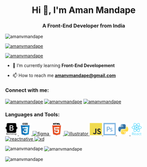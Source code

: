 <h1 align="center">Hi 👋, I'm Aman Mandape</h1>
<h3 align="center">A Front-End Developer from India</h3>

<p align="left"> <img src="https://komarev.com/ghpvc/?username=amanvmandape&label=Profile%20views&color=0e75b6&style=flat" alt="amanvmandape" /> </p>

<p align="left"> <a href="https://github.com/ryo-ma/github-profile-trophy"><img src="https://github-profile-trophy.vercel.app/?username=amanvmandape" alt="amanvmandape" /></a> </p>

<p align="left"> <a href="https://twitter.com/amanvmandape" target="blank"><img src="https://img.shields.io/twitter/follow/amanvmandape?logo=twitter&style=for-the-badge" alt="amanvmandape" /></a> </p>

- 🌱 I’m currently learning **Front-End Developement**

- 📫 How to reach me **amanvmandape@gmail.com**

<h3 align="left">Connect with me:</h3>
<p align="left">
<a href="https://twitter.com/amanvmandape" target="blank"><img align="center" src="https://raw.githubusercontent.com/rahuldkjain/github-profile-readme-generator/master/src/images/icons/Social/twitter.svg" alt="amanvmandape" height="30" width="40" /></a>
<a href="https://linkedin.com/in/amanvmandape" target="blank"><img align="center" src="https://raw.githubusercontent.com/rahuldkjain/github-profile-readme-generator/master/src/images/icons/Social/linked-in-alt.svg" alt="amanvmandape" height="30" width="40" /></a>
<a href="https://www.leetcode.com/amanvmandape" target="blank"><img align="center" src="https://raw.githubusercontent.com/rahuldkjain/github-profile-readme-generator/master/src/images/icons/Social/leet-code.svg" alt="amanvmandape" height="30" width="40" /></a>
</p>

<h3 align="left">Languages and Tools:</h3>
<p align="left"> <a href="https://getbootstrap.com" target="_blank" rel="noreferrer"> <img src="https://raw.githubusercontent.com/devicons/devicon/master/icons/bootstrap/bootstrap-plain-wordmark.svg" alt="bootstrap" width="40" height="40"/> </a> <a href="https://www.w3schools.com/css/" target="_blank" rel="noreferrer"> <img src="https://raw.githubusercontent.com/devicons/devicon/master/icons/css3/css3-original-wordmark.svg" alt="css3" width="40" height="40"/> </a> <a href="https://www.figma.com/" target="_blank" rel="noreferrer"> <img src="https://www.vectorlogo.zone/logos/figma/figma-icon.svg" alt="figma" width="40" height="40"/> </a> <a href="https://www.w3.org/html/" target="_blank" rel="noreferrer"> <img src="https://raw.githubusercontent.com/devicons/devicon/master/icons/html5/html5-original-wordmark.svg" alt="html5" width="40" height="40"/> </a> <a href="https://www.adobe.com/in/products/illustrator.html" target="_blank" rel="noreferrer"> <img src="https://www.vectorlogo.zone/logos/adobe_illustrator/adobe_illustrator-icon.svg" alt="illustrator" width="40" height="40"/> </a> <a href="https://developer.mozilla.org/en-US/docs/Web/JavaScript" target="_blank" rel="noreferrer"> <img src="https://raw.githubusercontent.com/devicons/devicon/master/icons/javascript/javascript-original.svg" alt="javascript" width="40" height="40"/> </a> <a href="https://www.photoshop.com/en" target="_blank" rel="noreferrer"> <img src="https://raw.githubusercontent.com/devicons/devicon/master/icons/photoshop/photoshop-line.svg" alt="photoshop" width="40" height="40"/> </a> <a href="https://www.python.org" target="_blank" rel="noreferrer"> <img src="https://raw.githubusercontent.com/devicons/devicon/master/icons/python/python-original.svg" alt="python" width="40" height="40"/> </a> <a href="https://reactjs.org/" target="_blank" rel="noreferrer"> <img src="https://raw.githubusercontent.com/devicons/devicon/master/icons/react/react-original-wordmark.svg" alt="react" width="40" height="40"/> </a> <a href="https://reactnative.dev/" target="_blank" rel="noreferrer"> <img src="https://reactnative.dev/img/header_logo.svg" alt="reactnative" width="40" height="40"/> </a> <a href="https://www.adobe.com/products/xd.html" target="_blank" rel="noreferrer"> <img src="https://cdn.worldvectorlogo.com/logos/adobe-xd.svg" alt="xd" width="40" height="40"/> </a> </p>

<p><img align="left" src="https://github-readme-stats.vercel.app/api/top-langs?username=amanvmandape&show_icons=true&locale=en&layout=compact" alt="amanvmandape" /></p>

<p>&nbsp;<img align="center" src="https://github-readme-stats.vercel.app/api?username=amanvmandape&show_icons=true&locale=en" alt="amanvmandape" /></p>

<p><img align="center" src="https://github-readme-streak-stats.herokuapp.com/?user=amanvmandape&" alt="amanvmandape" /></p>
